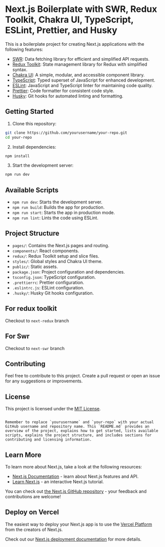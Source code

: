 
# Next.js Boilerplate with SWR, Redux Toolkit, Chakra UI, TypeScript, ESLint, Prettier, and Husky

This is a boilerplate project for creating Next.js applications with the following features:

- [SWR](https://swr.vercel.app/): Data fetching library for efficient and simplified API requests.
- [Redux Toolkit](https://redux-toolkit.js.org/): State management library for Redux with simplified syntax.
- [Chakra UI](https://chakra-ui.com/): A simple, modular, and accessible component library.
- [TypeScript](https://www.typescriptlang.org/): Typed superset of JavaScript for enhanced development.
- [ESLint](https://eslint.org/): JavaScript and TypeScript linter for maintaining code quality.
- [Prettier](https://prettier.io/): Code formatter for consistent code style.
- [Husky](https://typicode.github.io/husky): Git hooks for automated linting and formatting.

## Getting Started

1. Clone this repository:

```bash
git clone https://github.com/yourusername/your-repo.git
cd your-repo
```

2. Install dependencies:

```bash
npm install
```

3. Start the development server:

```bash
npm run dev
```

## Available Scripts

- `npm run dev`: Starts the development server.
- `npm run build`: Builds the app for production.
- `npm run start`: Starts the app in production mode.
- `npm run lint`: Lints the code using ESLint.

## Project Structure

- `pages/`: Contains the Next.js pages and routing.
- `components/`: React components.
- `redux/`: Redux Toolkit setup and slice files.
- `styles/`: Global styles and Chakra UI theme.
- `public/`: Static assets.
- `package.json`: Project configuration and dependencies.
- `tsconfig.json`: TypeScript configuration.
- `.prettierrc`: Prettier configuration.
- `.eslintrc.js`: ESLint configuration.
- `.husky/`: Husky Git hooks configuration.

## For redux toolkit 

Checkout to `next-redux` branch

## For Swr

Checkout to `next-swr` branch

## Contributing

Feel free to contribute to this project. Create a pull request or open an issue for any suggestions or improvements.

## License

This project is licensed under the [MIT License](LICENSE).
```

Remember to replace `yourusername` and `your-repo` with your actual GitHub username and repository name. This `README.md` provides an overview of the project, explains how to get started, lists available scripts, explains the project structure, and includes sections for contributing and licensing information.

```

## Learn More

To learn more about Next.js, take a look at the following resources:

- [Next.js Documentation](https://nextjs.org/docs) - learn about Next.js features and API.
- [Learn Next.js](https://nextjs.org/learn) - an interactive Next.js tutorial.

You can check out [the Next.js GitHub repository](https://github.com/vercel/next.js/) - your feedback and contributions are welcome!

## Deploy on Vercel

The easiest way to deploy your Next.js app is to use the [Vercel Platform](https://vercel.com/new?utm_medium=default-template&filter=next.js&utm_source=create-next-app&utm_campaign=create-next-app-readme) from the creators of Next.js.

Check out our [Next.js deployment documentation](https://nextjs.org/docs/deployment) for more details.
